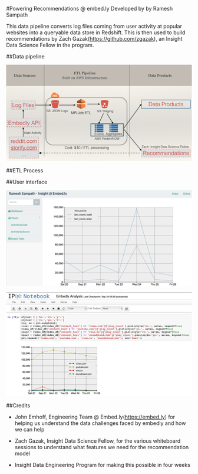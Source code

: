#Powering Recommendations @ embed.ly
Developed by by Ramesh Sampath

This data pipeline converts log files coming from user activity at popular websites into a queryable data store in Redshift.  This is then used to build recommendations by Zach Gazak(https://github.com/zgazak), an Insight Data Science Fellow in the program.

##Data pipeline


![Alt Text](https://github.com/sampathweb/insight-embedly/blob/master/images/datapipeline.png "Data Pipeline")


##ETL Process




##User interface

![Coming Soon](https://github.com/sampathweb/insight-embedly/blob/master/images/web-ui.png "Data Dashboard")

![Alt Text](https://github.com/sampathweb/insight-embedly/blob/master/images/ipy-ui.png "Interactive Analysis")


##Credits

* John Emhoff, Engineering Team @ Embed.ly(https://embed.ly) for helping us understand the data challenges faced by embedly and how we can help

* Zach Gazak, Insight Data Science Fellow, for the various whiteboard sessions to understand what features we need for the recommendation model

* Insight Data Engineering Program for making this possible in four weeks
